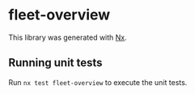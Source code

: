 # fleet-overview

This library was generated with [Nx](https://nx.dev).

## Running unit tests

Run `nx test fleet-overview` to execute the unit tests.
